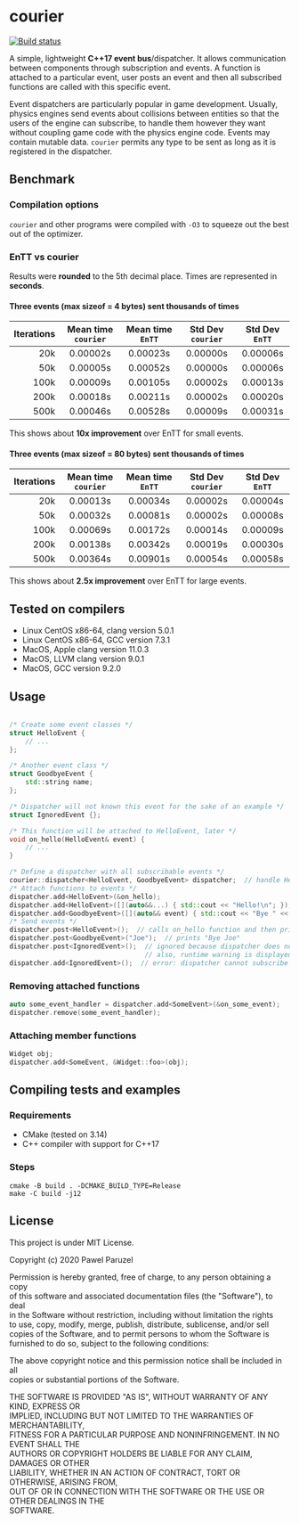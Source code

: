 # courier

[![Build status](https://github.com/reconndev/courier/workflows/build/badge.svg)](https://github.com/reconndev/courier/actions)

A simple, lightweight **C++17 event bus**/dispatcher.
It allows communication between components through subscription and events. A function is attached to a particular event, user posts an event and then all subscribed functions are called with this specific event.

Event dispatchers are particularly popular in game development. Usually, physics engines send events about collisions between entities so that the users of the engine can subscribe, to handle them however they want without coupling game code with the physics engine code. Events may contain mutable data. `courier` permits any type to be sent as long as it is registered in the dispatcher.

## Benchmark

### Compilation options
`courier` and other programs were compiled with `-O3` to squeeze out the best out of the optimizer.

### EnTT vs courier

Results were **rounded** to the 5th decimal place. Times are represented in **seconds**.

#### Three events (max sizeof = 4 bytes) sent thousands of times

| Iterations | Mean time `courier`  | Mean time `EnTT` | Std Dev `courier` | Std Dev `EnTT` |
| ---------: |:--------------------:| :---------------:| :--------------:  | :-------------:|
| 20k        | 0.00002s             | 0.00023s         | 0.00000s          | 0.00006s       |
| 50k        | 0.00005s             | 0.00052s         | 0.00000s          | 0.00006s       |
| 100k       | 0.00009s             | 0.00105s         | 0.00002s          | 0.00013s       |
| 200k       | 0.00018s             | 0.00211s         | 0.00002s          | 0.00020s       |
| 500k       | 0.00046s             | 0.00528s         | 0.00009s          | 0.00031s       |

This shows about **10x improvement** over EnTT for small events.

#### Three events (max sizeof = 80 bytes) sent thousands of times
| Iterations | Mean time `courier` | Mean time `EnTT` | Std Dev `courier` | Std Dev `EnTT` |
| ---------: |:-------------------:| :---------------:| :---------------: | :------------: |
| 20k        | 0.00013s            | 0.00034s         | 0.00002s          | 0.00004s       |
| 50k        | 0.00032s            | 0.00081s         | 0.00002s          | 0.00008s       |
| 100k       | 0.00069s            | 0.00172s         | 0.00014s          | 0.00009s       |
| 200k       | 0.00138s            | 0.00342s         | 0.00019s          | 0.00030s       |
| 500k       | 0.00364s            | 0.00901s         | 0.00054s          | 0.00058s       |

This shows about **2.5x improvement** over EnTT for large events.

## Tested on compilers
* Linux CentOS x86-64, clang version 5.0.1
* Linux CentOS x86-64, GCC version 7.3.1
* MacOS, Apple clang version 11.0.3 
* MacOS, LLVM clang version 9.0.1
* MacOS, GCC version 9.2.0

## Usage
```cpp

/* Create some event classes */
struct HelloEvent {
    // ...
};

/* Another event class */
struct GoodbyeEvent {
    std::string name;
};

/* Dispatcher will not known this event for the sake of an example */
struct IgnoredEvent {};

/* This function will be attached to HelloEvent, later */
void on_hello(HelloEvent& event) {
    // ...
}

/* Define a dispatcher with all subscribable events */
courier::dispatcher<HelloEvent, GoodbyeEvent> dispatcher;  // handle HelloEvent and GoodbyeEvent
/* Attach functions to events */
dispatcher.add<HelloEvent>(&on_hello);
dispatcher.add<HelloEvent>([](auto&&...) { std::cout << "Hello!\n"; });
dispatcher.add<GoodbyeEvent>([](auto&& event) { std::cout << "Bye " << event.name << '\n'; });
/* Send events */
dispatcher.post<HelloEvent>();  // calls on_hello function and then prints "Hello!"
dispatcher.post<GoodbyeEvent>("Joe");  // prints "Bye Joe"
dispatcher.post<IgnoredEvent>();  // ignored because dispatcher does not know IgnoredEvent
                                  // also, runtime warning is displayed
dispatcher.add<IgnoredEvent>();  // error: dispatcher cannot subscribe to an unspecified event
```

### Removing attached functions
```cpp
auto some_event_handler = dispatcher.add<SomeEvent>(&on_some_event);
dispatcher.remove(some_event_handler);
```

### Attaching member functions
```cpp
Widget obj;
dispatcher.add<SomeEvent, &Widget::foo>(obj);
```

## Compiling tests and examples
### Requirements
* CMake (tested on 3.14)
* C++ compiler with support for C++17

### Steps
```shell
cmake -B build . -DCMAKE_BUILD_TYPE=Release
make -C build -j12
```
## License

This project is under MIT License.

Copyright (c) 2020 Pawel Paruzel

Permission is hereby granted, free of charge, to any person obtaining a copy  
of this software and associated documentation files (the "Software"), to deal  
in the Software without restriction, including without limitation the rights  
to use, copy, modify, merge, publish, distribute, sublicense, and/or sell  
copies of the Software, and to permit persons to whom the Software is  
furnished to do so, subject to the following conditions:  


The above copyright notice and this permission notice shall be included in all  
copies or substantial portions of the Software.  


THE SOFTWARE IS PROVIDED "AS IS", WITHOUT WARRANTY OF ANY KIND, EXPRESS OR  
IMPLIED, INCLUDING BUT NOT LIMITED TO THE WARRANTIES OF MERCHANTABILITY,  
FITNESS FOR A PARTICULAR PURPOSE AND NONINFRINGEMENT. IN NO EVENT SHALL THE  
AUTHORS OR COPYRIGHT HOLDERS BE LIABLE FOR ANY CLAIM, DAMAGES OR OTHER  
LIABILITY, WHETHER IN AN ACTION OF CONTRACT, TORT OR OTHERWISE, ARISING FROM,  
OUT OF OR IN CONNECTION WITH THE SOFTWARE OR THE USE OR OTHER DEALINGS IN THE  
SOFTWARE.
